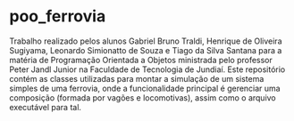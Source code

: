 # poo_ferrovia
Trabalho realizado pelos alunos Gabriel Bruno Traldi, Henrique de Oliveira Sugiyama, Leonardo Simionatto de Souza e Tiago da Silva Santana para a matéria de Programação Orientada a Objetos ministrada pelo professor Peter Jandl Junior na Faculdade de Tecnologia de Jundiaí. Este repositório contém as classes utilizadas para montar a simulação de um sistema simples de uma ferrovia, onde a funcionalidade principal é gerenciar uma composição (formada por vagões e locomotivas), assim como o arquivo executável para tal.
